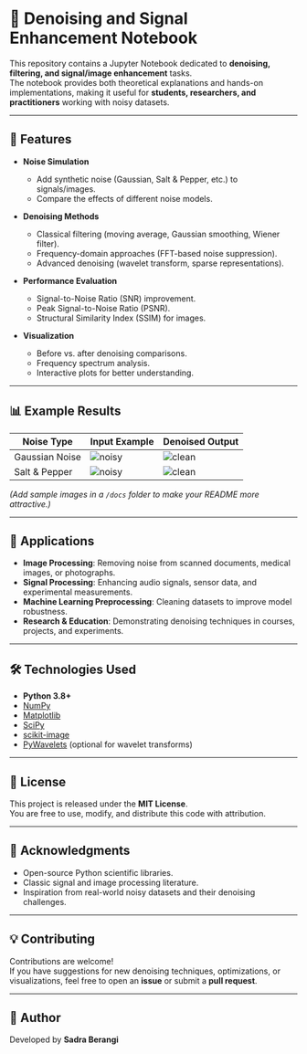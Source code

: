 # 🧹 Denoising and Signal Enhancement Notebook

This repository contains a Jupyter Notebook dedicated to **denoising, filtering, and signal/image enhancement** tasks.  
The notebook provides both theoretical explanations and hands-on implementations, making it useful for **students, researchers, and practitioners** working with noisy datasets.

---

## 📌 Features

- **Noise Simulation**
  - Add synthetic noise (Gaussian, Salt & Pepper, etc.) to signals/images.
  - Compare the effects of different noise models.

- **Denoising Methods**
  - Classical filtering (moving average, Gaussian smoothing, Wiener filter).
  - Frequency-domain approaches (FFT-based noise suppression).
  - Advanced denoising (wavelet transform, sparse representations).

- **Performance Evaluation**
  - Signal-to-Noise Ratio (SNR) improvement.
  - Peak Signal-to-Noise Ratio (PSNR).
  - Structural Similarity Index (SSIM) for images.

- **Visualization**
  - Before vs. after denoising comparisons.
  - Frequency spectrum analysis.
  - Interactive plots for better understanding.

---



## 📊 Example Results

| Noise Type        | Input Example | Denoised Output |
|-------------------|---------------|-----------------|
| Gaussian Noise    | ![noisy](docs/gaussian_noisy.png) | ![clean](docs/gaussian_denoised.png) |
| Salt & Pepper     | ![noisy](docs/sp_noisy.png)       | ![clean](docs/sp_denoised.png) |

*(Add sample images in a `/docs` folder to make your README more attractive.)*

---



## 📖 Applications

- **Image Processing**: Removing noise from scanned documents, medical images, or photographs.
- **Signal Processing**: Enhancing audio signals, sensor data, and experimental measurements.
- **Machine Learning Preprocessing**: Cleaning datasets to improve model robustness.
- **Research & Education**: Demonstrating denoising techniques in courses, projects, and experiments.

---

## 🛠️ Technologies Used

- **Python 3.8+**
- [NumPy](https://numpy.org/)
- [Matplotlib](https://matplotlib.org/)
- [SciPy](https://scipy.org/)
- [scikit-image](https://scikit-image.org/)
- [PyWavelets](https://pywavelets.readthedocs.io/) (optional for wavelet transforms)

---

## 📜 License

This project is released under the **MIT License**.  
You are free to use, modify, and distribute this code with attribution.

---

## 🙌 Acknowledgments

- Open-source Python scientific libraries.
- Classic signal and image processing literature.
- Inspiration from real-world noisy datasets and their denoising challenges.

---

## 💡 Contributing

Contributions are welcome!  
If you have suggestions for new denoising techniques, optimizations, or visualizations, feel free to open an **issue** or submit a **pull request**.

---

## 👤 Author

Developed by **Sadra Berangi**  

